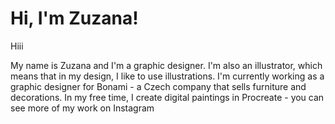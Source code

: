 # Hi, I'm Zuzana!

Hiii

My name is Zuzana and I'm a graphic designer. I'm also an illustrator, which means that in my design, I like to use illustrations.
I'm currently working as a graphic designer for Bonami - a Czech company that sells furniture and decorations. 
In my free time, I create digital paintings in Procreate - you can see more of my work on Instagram 
